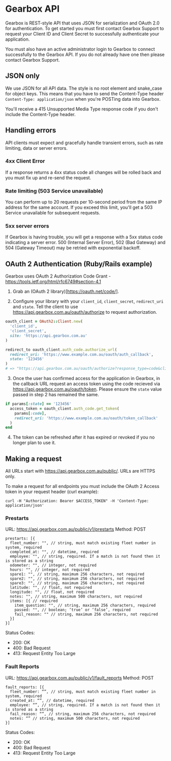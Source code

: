 # Gearbox API

Gearbox is REST-style API that uses JSON for serialization and OAuth 2.0 for authentication. To get started you must first contact Gearbox Support to request your Client ID and Client Secret to successfully authenticate your application.

You must also have an active administrator login to Gearbox to connect successfully to the Gearbox API. If you do not already have one then please contact Gearbox Support.

## JSON only

We use JSON for all API data. The style is no root element and snake_case for object keys. This means that you have to send the Content-Type header `Content-Type: application/json` when you're POSTing data into Gearbox.

You'll receive a 415 Unsupported Media Type response code if you don't include the Content-Type header.

## Handling errors

API clients must expect and gracefully handle transient errors, such as rate limiting, data or server errors.

### 4xx Client Error

If a response returns a 4xx status code all changes will be rolled back and you must fix up and re-send the request.

### Rate limiting (503 Service unavailable)

You can perform up to 20 requests per 10-second period from the same IP address for the same account. If you exceed this limit, you'll get a 503 Service unavailable for subsequent requests.

### 5xx server errors

If Gearbox is having trouble, you will get a response with a 5xx status code indicating a server error. 500 (Internal Server Error), 502 (Bad Gateway) and 504 (Gateway Timeout) may be retried with exponential backoff.

## OAuth 2 Authentication (Ruby/Rails example)

Gearbox uses OAuth 2 Authorization Code Grant - https://tools.ietf.org/html/rfc6749#section-4.1

1. Grab an (OAuth 2 library)[https://oauth.net/code/].

2. Configure your library with your `client_id`, `client_secret`, `redirect_uri` and `state`. Tell the client to use https://api.gearbox.com.au/oauth/authorize to request authorization.

```Ruby
oauth_client = OAuth2::Client.new(
  'client_id',
  'client_secret',
  site: 'https://api.gearbox.com.au'
)

redirect_to oauth_client.auth_code.authorize_url(
  redirect_uri: 'https://www.example.com.au/oauth/auth_callback',
  state: '123456'
)
# => "https://api.gearbox.com.au/oauth/authorize?response_type=code&client_id=client_id&redirect_uri=https://www.example.com.au/oauth/callback&state=123456"
```

3. Once the user has confirmed access for the application in Gearbox, in the callback URL request an access token using the code recieved via https://api.gearbox.com.au/oauth/token. Please ensure the `state` value passed in step 2 has remained the same.
```Ruby
if params[:state] == '123456'
  access_token = oauth_client.auth_code.get_token(
    params[:code],
    redirect_uri: 'https://www.example.com.au/oauth/token_callback'
  )
end
```

4. The token can be refreshed after it has expired or revoked if you no longer plan to use it.

## Making a request

All URLs start with https://api.gearbox.com.au/public/. URLs are HTTPS only.

To make a request for all endpoints you must include the OAuth 2 Access token in your request header (curl example):
```shell
curl -H "Authorization: Bearer $ACCESS_TOKEN" -H 'Content-Type: application/json'
```

### Prestarts

URL: https://api.gearbox.com.au/public/v1/prestarts
Method: POST

```
prestarts: [{
  fleet_number: "", // string, must match existing fleet number in system, required
  completed_at: "", // datetime, required
  employee: "", // string, required. If a match is not found then it is stored as a string
  odometer: "", // integer, not required
  hours: "", // integer, not required
  spare1: "", // string, maximum 256 characters, not required
  spare2: "", // string, maximum 256 characters, not required
  spare3: "", // string, maximum 256 characters, not required
  latitude: "", // float, not required
  longitude: "", // float, not required
  notes: "", // string, maximum 500 characters, not required
  items: [{ // required
    item_question: "", // string, maximum 256 characters, required
    passed: "", // boolean; ‘true’ or ‘false’, required
    fail_reason: "" // string, maximum 256 characters, not required
  }]
}]
```

Status Codes:
 - 200: OK
 - 400: Bad Request
 - 413: Request Entity Too Large

### Fault Reports

URL: https://api.gearbox.com.au/public/v1/fault_reports
Method: POST

```
fault_reports: [{
  fleet_number: “”, // string, must match existing fleet number in system, required
  created_at: “”, // datetime, required
  employee: “”, // string, required. If a match is not found then it is stored as a string
  fail_reason: “”, // string, maximum 256 characters, not required
  notes: “” // string, maximum 500 characters, not required
}]
```

Status Codes:
 - 200: OK
 - 400: Bad Request
 - 413: Request Entity Too Large
